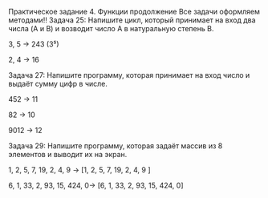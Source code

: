 Практическое задание 4. Функции продолжение
Все задачи оформляем методами!!
Задача 25: Напишите цикл, который принимает на вход два числа (A и B) и возводит число A в натуральную степень B.

3, 5 -> 243 (3⁵)

2, 4 -> 16

Задача 27: Напишите программу, которая принимает на вход число и выдаёт сумму цифр в числе.

452 -> 11

82 -> 10

9012 -> 12

Задача 29: Напишите программу, которая задаёт массив из 8 элементов и выводит их на экран.

1, 2, 5, 7, 19, 2, 4, 9 -> [1, 2, 5, 7, 19, 2, 4, 9 ]

6, 1, 33, 2, 93, 15, 424, 0-> [6, 1, 33, 2, 93, 15, 424, 0]